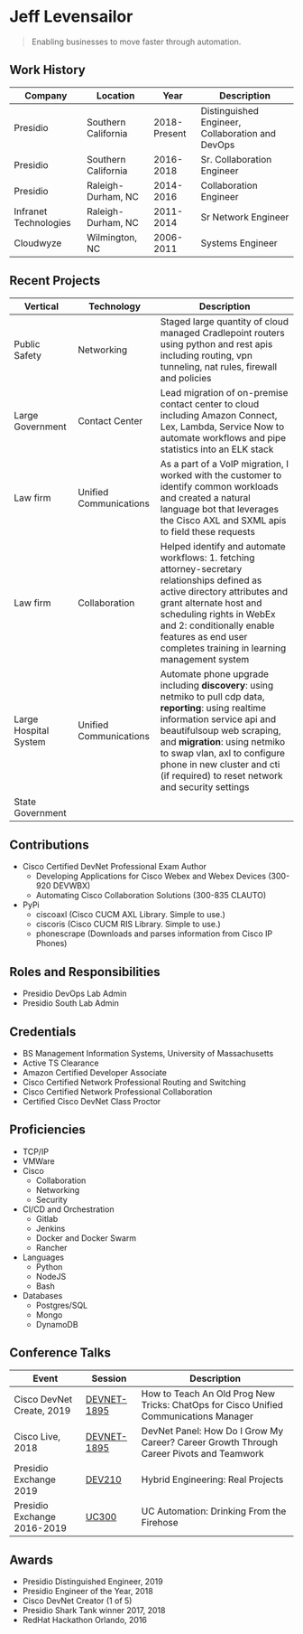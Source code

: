 # Jeff Levensailor

> Enabling businesses to move faster through automation. 

## Work History
| Company | Location | Year | Description |
| ------ | ------ | ------ | ------ |
| Presidio | Southern California | 2018-Present | Distinguished Engineer, Collaboration and DevOps |
| Presidio | Southern California | 2016-2018 | Sr. Collaboration Engineer |
| Presidio | Raleigh-Durham, NC | 2014-2016 | Collaboration Engineer |
| Infranet Technologies | Raleigh-Durham, NC | 2011-2014 | Sr Network Engineer |
| Cloudwyze | Wilmington, NC | 2006-2011 | Systems Engineer |

## Recent Projects
| Vertical | Technology | Description |
| ------ | ------ | ------ |
| Public Safety | Networking |Staged large quantity of cloud managed Cradlepoint routers using python and rest apis including routing, vpn tunneling, nat rules, firewall and policies |
| Large Government | Contact Center  |Lead migration of on-premise contact center to cloud including Amazon Connect, Lex, Lambda, Service Now to automate workflows and pipe statistics into an ELK stack |
| Law firm| Unified Communications |As a part of a VoIP migration, I worked with the customer to identify common workloads and created a natural language bot that leverages the Cisco AXL and SXML apis to field these requests|
| Law firm| Collaboration |Helped identify and automate workflows: 1. fetching attorney-secretary relationships defined as active directory attributes and grant alternate host and scheduling rights in WebEx and 2: conditionally enable features as end user completes training in learning management system |
| Large Hospital System | Unified Communications | Automate phone upgrade including **discovery**: using netmiko to pull cdp data, **reporting**: using realtime information service api and beautifulsoup web scraping, and **migration**: using netmiko to swap vlan, axl to configure phone in new cluster and cti (if required) to reset network and security settings
| State Government| |

## Contributions
- Cisco Certified DevNet Professional Exam Author
  - Developing Applications for Cisco Webex and Webex Devices (300-920 DEVWBX)
  - Automating Cisco Collaboration Solutions (300-835 CLAUTO)
- PyPi
  - ciscoaxl (Cisco CUCM AXL Library. Simple to use.)
  - ciscoris (Cisco CUCM RIS Library. Simple to use.)
  - phonescrape (Downloads and parses information from Cisco IP Phones)

## Roles and Responsibilities
- Presidio DevOps Lab Admin
- Presidio South Lab Admin

## Credentials
- BS Management Information Systems, University of Massachusetts
- Active TS Clearance
- Amazon Certified Developer Associate
- Cisco Certified Network Professional Routing and Switching
- Cisco Certified Network Professional Collaboration
- Certified Cisco DevNet Class Proctor

## Proficiencies
- TCP/IP
- VMWare
- Cisco
  - Collaboration
  - Networking
  - Security
- CI/CD and Orchestration
  - Gitlab
  - Jenkins
  - Docker and Docker Swarm
  - Rancher
- Languages
  - Python
  - NodeJS
  - Bash
- Databases
  - Postgres/SQL
  - Mongo
  - DynamoDB

## Conference Talks
| Event | Session | Description |
| ------ | ------ | ------ |
| Cisco DevNet Create, 2019 | [DEVNET-1895][CTCreate] |How to Teach An Old Prog New Tricks: ChatOps for Cisco Unified Communications Manager |
| Cisco Live, 2018 | [DEVNET-1895][CTLive] |DevNet Panel: How Do I Grow My Career? Career Growth Through Career Pivots and Teamwork |
| Presidio Exchange 2019 | [DEV210][CTExchange] |Hybrid Engineering: Real Projects |
| Presidio Exchange 2016-2019 | [UC300][CTExchange] |UC Automation: Drinking From the Firehose |

## Awards
- Presidio Distinguished Engineer, 2019
- Presidio Engineer of the Year, 2018
- Cisco DevNet Creator (1 of 5)
- Presidio Shark Tank winner 2017, 2018
- RedHat Hackathon Orlando, 2016


[CTLive]: <https://www.ciscolive.com/global/on-demand-library.html?#/session/1522770682533001cfEK>
[CTCreate]: <https://developer.cisco.com/devnetcreate/2019/agenda>
[CTExchange]: <https://presidio.com>
